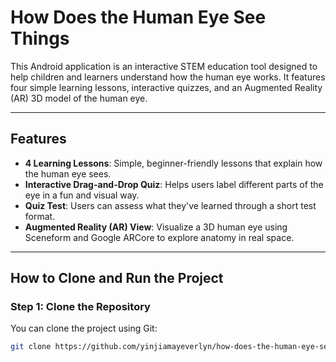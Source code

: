# How Does the Human Eye See Things

This Android application is an interactive STEM education tool designed to help children and learners understand how the human eye works. It features four simple learning lessons, interactive quizzes, and an Augmented Reality (AR) 3D model of the human eye.

---

## Features

- **4 Learning Lessons**: Simple, beginner-friendly lessons that explain how the human eye sees.
- **Interactive Drag-and-Drop Quiz**: Helps users label different parts of the eye in a fun and visual way.
- **Quiz Test**: Users can assess what they've learned through a short test format.
- **Augmented Reality (AR) View**: Visualize a 3D human eye using Sceneform and Google ARCore to explore anatomy in real space.

---

## How to Clone and Run the Project

### Step 1: Clone the Repository

You can clone the project using Git:

```bash
git clone https://github.com/yinjiamayeverlyn/how-does-the-human-eye-see-things.git

